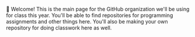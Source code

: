 
🧙 Welcome! This is the main page for the GitHub organization we'll be using for class this year. You'll be able to find repositories for programming assignments and other things here. You'll also be making your own repository for doing classwork here as well.

